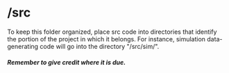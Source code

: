 # /src
To keep this folder organized, place src code into directories that identify the portion of the project in which it belongs. For instance, simulation data-generating code will go into the directory "/src/sim/".
##### Remember to give credit where it is due.
